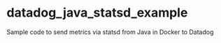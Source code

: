 # datadog_java_statsd_example
Sample code to send metrics via statsd from Java in Docker to Datadog
